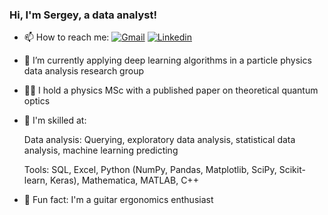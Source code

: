### Hi, I'm Sergey, a data analyst!

- 📫 How to reach me: [![Gmail](https://img.shields.io/badge/-c14438?style=flat&logo=Gmail&logoColor=white)](mailto:sergeyv1989@gmail.com)   [![Linkedin](https://img.shields.io/badge/-blue?style=flat&logo=Linkedin&logoColor=white)](https://www.linkedin.com/in/sergey-volkovich/)
- 🚀 I’m currently applying deep learning algorithms in a particle physics data analysis research group
- 👨‍🎓 I hold a physics MSc with a published paper on theoretical quantum optics
- 🔧 I'm skilled at:

  Data analysis:	Querying, exploratory data analysis, statistical data analysis, machine learning predicting
  
  Tools:	SQL, Excel, Python (NumPy, Pandas, Matplotlib, SciPy, Scikit-learn, Keras), Mathematica, MATLAB, C++
- 🎸 Fun fact: I'm a guitar ergonomics enthusiast

<!--
**sergeyv1989/sergeyv1989** is a ✨ _special_ ✨ repository because its `README.md` (this file) appears on your GitHub profile.

Here are some ideas to get you started:

- 🔭 I’m currently working on ...
- 🌱 I’m currently learning ...
- 👯 I’m looking to collaborate on ...
- 🤔 I’m looking for help with ...
- 💬 Ask me about ...
- 📫 How to reach me: ...
- 😄 Pronouns: ...
-->
